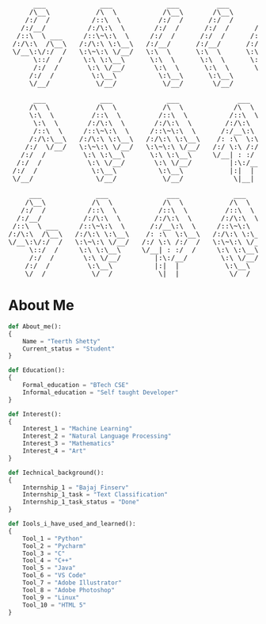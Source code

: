 <pre>
      ___             ___             ___         ___         ___     
     /\__\           /\  \           /\__\       /\__\       /\  \    
    /:/  /          /::\  \         /:/  /      /:/  /      /::\  \   
   /:/__/          /:/\:\  \       /:/  /      /:/  /      /:/\:\  \  
  /::\  \ ___     /::\~\:\  \     /:/  /      /:/  /      /:/  \:\  \ 
 /:/\:\  /\__\   /:/\:\ \:\__\   /:/__/      /:/__/      /:/__/ \:\__\
 \/__\:\/:/  /   \:\~\:\ \/__/   \:\  \      \:\  \      \:\  \ /:/  /
      \::/  /     \:\ \:\__\      \:\  \      \:\  \      \:\  /:/  / 
      /:/  /       \:\ \/__/       \:\  \      \:\  \      \:\/:/  /  
     /:/  /         \:\__\          \:\__\      \:\__\      \::/  /   
     \/__/           \/__/           \/__/       \/__/       \/__/    

      ___             ___             ___              ___            ___              ___
     /\  \           /\  \           /\  \            /\  \          /\  \            /\__\ 
     \:\  \         /::\  \         /::\  \          /::\  \         \:\  \          /:/  / 
      \:\  \       /:/\:\  \       /:/\:\  \        /:/\:\  \         \:\  \        /:/__/
      /::\  \     /::\~\:\  \     /::\~\:\  \      /:/__\:\  \        /::\  \      /::\  \ __
     /:/\:\__\   /:/\:\ \:\__\   /:/\:\ \:\__\    /: :\  \:\__\      /:/\:\__\    /:/\:\  /\__\
    /:/  \/__/   \:\~\:\ \/__/   \:\~\:\ \/__/   /:/ \:\ /:/  /     /:/  \/__/    \/__\:\/:/  /
   /:/  /         \:\ \:\__\      \:\ \:\__\     \/__| : :/  /     /:/  /              \::/  /
  /:/  /           \:\ \/__/       \:\ \/__/         |:\:/__/     /:/  /               /:/  /
 /:/  /             \:\__\          \:\__\           |:|  |      /:/  /               /:/  / 
 \/__/               \/__/           \/__/            \|__|      \/__/                \/__/
    
     ___             ___              ___             ___      
    /\__\           /\  \            /\  \           /\  \
   /:/  /          /::\  \          /::\  \         /::\  \
  /:/__/          /:/\:\  \        /:/\:\  \       /:/\:\  \
 /::\  \ ___     /::\~\:\  \      /:/__\:\  \     /::\~\:\  \
/:/\:\  /\__\   /:/\:\ \:\__\    /: :\  \:\__\   /:/\:\ \:\__\
\/__\:\/:/  /   \:\~\:\ \/__/   /:/ \:\ /:/  /   \:\~\:\ \/__/
     \::/  /     \:\ \:\__\     \/__| : :/  /     \:\ \:\__\
     /:/  /       \:\ \/__/        |:\:/__/        \:\ \/__/
    /:/  /         \:\__\          |:|  |           \:\__\
    \/__/           \/__/           \|__|            \/__/ 
</pre>
# About Me 
```Python
def About_me():
{ 
    Name = "Teerth Shetty"
    Current_status = "Student"
} 

def Education(): 
{ 
    Formal_education = "BTech CSE" 
    Informal_education = "Self taught Developer" 
}

def Interest():
{ 
    Interest_1 = "Machine Learning" 
    Interest_2 = "Natural Language Processing" 
    Interest_3 = "Mathematics" 
    Interest_4 = "Art" 
}

def Iechnical_background(): 
{ 
    Internship_1 = "Bajaj Finserv"
    Internship_1_task = "Text Classification"
    Internship_1_task_status = "Done"
} 

def Iools_i_have_used_and_learned(): 
{ 
    Tool_1 = "Python" 
    Tool_2 = "Pycharm" 
    Tool_3 = "C"
    Tool_4 = "C++" 
    Tool_5 = "Java" 
    Tool_6 = "VS Code" 
    Tool_7 = "Adobe Illustrator"
    Tool_8 = "Adobe Photoshop" 
    Tool_9 = "Linux"
    Tool_10 = "HTML 5"
}

```



<!--
about me(): <br>
{ <br>
&emsp;    name = "Teerth Shetty"<br>
&emsp;    current_status = "Student"<br>
} <br>

def education(): <br>
{ <br>
&emsp;    formal_education = "BTech CSE" <br>
&emsp;    informal_education_1 = "Self taught Developer and 
Designer" <br>
} <br>
<br>

def interest(): <br>
{ <br>
&emsp;    interest_1 = "Machine Learning" <br>
&emsp;    interest_2 = "Natural Language Processing" <br>
&emsp;    interest_3 = "Mathematics" <br>
&emsp;    interest_4 = "Art" <br>
}<br>

technical_background(): <br>
{ <br>
&emsp;    Internship_1 = "Bajaj Finserv" <br>
&emsp;    Internship_1_task = "Text Classification" <br>
&emsp;    Internship_1_task_status = "Done" <br>
} <br>

def tools_i_have_used_and_learned(): <br>
{ <br>
&emsp;    tool_1 = "Python" <br>
&emsp;    tool_2 = "Pycharm" <br>
&emsp;    tool_3 = "C" <br>
&emsp;    tool_4 = "C++" <br>
&emsp;    tool_5 = "Java" <br> 
&emsp;    tool_6 = "VS Code" <br>
&emsp;    tool_7 = "Adobe Illustrator" <br>
&emsp;    tool_8 = "Adobe Photoshop" <br> 
&emsp;    tool_9 = "Linux" <br>
&emsp;    tool_10 = "HTML 5" <br>
} <br>
-->










